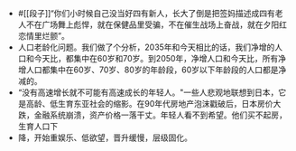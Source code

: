 - #[[段子]]“你们小时候自己没当好四有新人，长大了倒是把签妈描述成四有老人不在广场舞上彪悍，就在保健品里受骗，不在催生战场上奋战，就在夕阳红恋情里烂颤”。
- 人口老龄化问题。我们做了个分析，2035年和今天相比的话，我们净增的人口和今天比，都集中在60岁和70岁。到2050年，净增人口和今天比，所有净增人口都集中在60岁、70岁、80岁的年龄段，60岁以下年龄段的人口都是净减的。
- “没有高速增长就不可能有高速成长的年轻人。"一些人悲观地联想到日本，它是高龄、低生育东亚社会的缩影。在90年代房地产泡沫戳破后，日本房价大跌，金融系统崩溃，资产价格一落干丈。年轻人看不到希望。他们买不起房，生育人口下
- 降，开始重娱乐、低欲望，晋升缓慢，层级固化。
